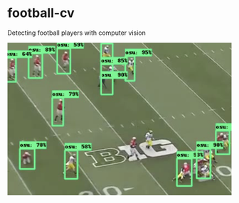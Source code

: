 # football-cv
Detecting football players with computer vision

![alt text](https://raw.githubusercontent.com/jagilley/football-cv/master/demo.png)

